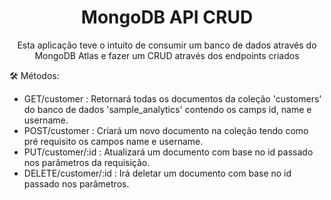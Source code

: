 <h1 align='center'>MongoDB API CRUD</h1>

<p align='center'>Esta aplicação teve o intuito de consumir um banco de dados através do MongoDB Atlas e fazer um CRUD através dos endpoints criados</p>



:hammer_and_wrench: Métodos:

- GET/customer : Retornará todas os documentos da coleção 'customers' do banco de dados 'sample_analytics' contendo os camps id, name e username.
- POST/customer : Criará um novo documento na coleção tendo como pré requisito os campos name e username.
- PUT/customer/:id : Atualizará um documento com base no id passado nos parâmetros da requisição.
- DELETE/customer/:id : Irá deletar um documento com base no id passado nos parâmetros.

